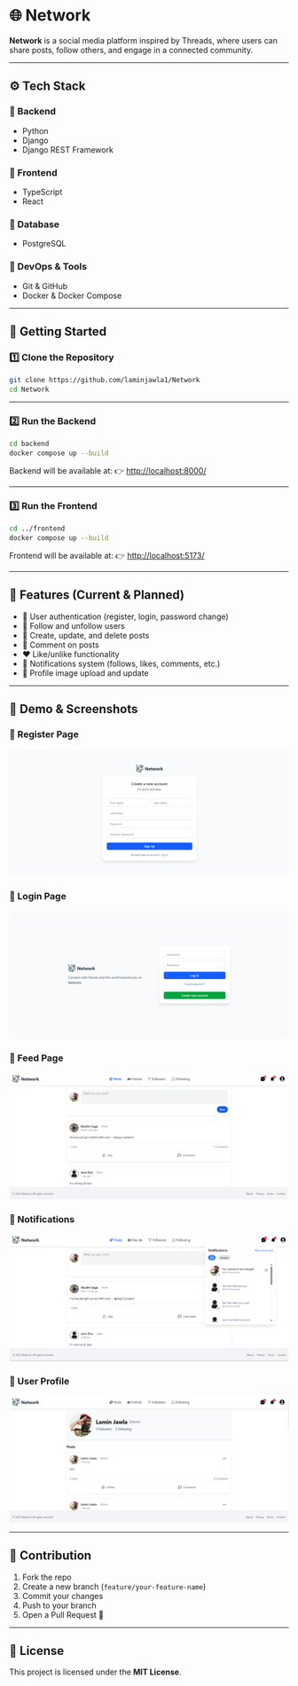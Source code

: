 # 🌐 Network

**Network** is a social media platform inspired by Threads, where users can share posts, follow others, and engage in a connected community.

---

## ⚙️ Tech Stack

### 🔹 Backend

- Python
- Django
- Django REST Framework

### 🔹 Frontend

- TypeScript
- React

### 🔹 Database

- PostgreSQL

### 🔹 DevOps & Tools

- Git & GitHub
- Docker & Docker Compose

---

## 🚀 Getting Started

### 1️⃣ Clone the Repository

```bash
git clone https://github.com/laminjawla1/Network
cd Network
```

---

### 2️⃣ Run the Backend

```bash
cd backend
docker compose up --build
```

Backend will be available at:
👉 [http://localhost:8000/](http://localhost:8000/)

---

### 3️⃣ Run the Frontend

```bash
cd ../frontend
docker compose up --build
```

Frontend will be available at:
👉 [http://localhost:5173/](http://localhost:5173/)

---

## 🌟 Features (Current & Planned)

- 🔐 User authentication (register, login, password change)
- 👥 Follow and unfollow users
- 📝 Create, update, and delete posts
- 💬 Comment on posts
- ❤️ Like/unlike functionality
- 🔔 Notifications system (follows, likes, comments, etc.)
- 📸 Profile image upload and update

---

## 🎥 Demo & Screenshots

### 🔹 Register Page

![Login Screenshot](docs/screenshots/1_create_account.png)

### 🔹 Login Page

![Login Screenshot](docs/screenshots/2_login_page.png)

### 🔹 Feed Page

![Feed Screenshot](docs/screenshots/3_All_Posts_page.png)

### 🔹 Notifications

![Notifications Screenshot](docs/screenshots/4_notifications_page.png)

### 🔹 User Profile

![Notifications Screenshot](docs/screenshots/5_profile_page.png)

---

## 📌 Contribution

1. Fork the repo
2. Create a new branch (`feature/your-feature-name`)
3. Commit your changes
4. Push to your branch
5. Open a Pull Request 🚀

---

## 📄 License

This project is licensed under the **MIT License**.
